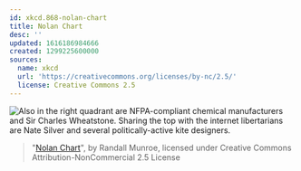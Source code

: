 ```yaml
---
id: xkcd.868-nolan-chart
title: Nolan Chart
desc: ''
updated: 1616186984666
created: 1299225600000
sources:
  name: xkcd
  url: 'https://creativecommons.org/licenses/by-nc/2.5/'
  license: Creative Commons 2.5
---
```

![Also in the right quadrant are NFPA-compliant chemical manufacturers and Sir Charles Wheatstone. Sharing the top with the internet libertarians are Nate Silver and several politically-active kite designers.](https://imgs.xkcd.com/comics/nolan_chart.png)
> "[Nolan Chart](https://xkcd.com/868/)", by Randall Munroe, licensed under Creative Commons Attribution-NonCommercial 2.5 License
